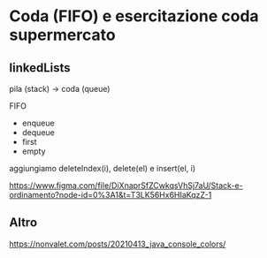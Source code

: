 # Coda (FIFO) e esercitazione coda supermercato

## linkedLists

pila (stack) -> coda (queue)

FIFO

- enqueue
- dequeue
- first
- empty

aggiungiamo deleteIndex(i), delete(el) e insert(el, i)


https://www.figma.com/file/DiXnaprSfZCwkqsVhSj7aU/Stack-e-ordinamento?node-id=0%3A1&t=T3LK56Hx6HIaKqzZ-1

## Altro
https://nonvalet.com/posts/20210413_java_console_colors/